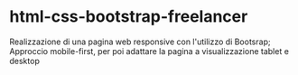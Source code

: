 # html-css-bootstrap-freelancer

Realizzazione di una pagina web responsive con l'utilizzo di Bootsrap; Approccio mobile-first, per poi adattare la pagina a visualizzazione tablet e desktop
